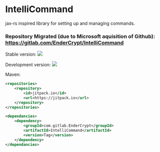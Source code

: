 # IntelliCommand
jax-rs inspired library for setting up and managing commands.

### Repository Migrated (due to Microsoft aquisition of Github): https://gitlab.com/EnderCrypt/IntelliCommand

Stable version: [![](https://jitpack.io/v/com.gitlab.EnderCrypt/IntelliCommand.svg)](https://jitpack.io/#com.gitlab.EnderCrypt/IntelliCommand)

Development version: [![](https://jitpack.io/v/com.gitlab.EnderCrypt/IntelliCommand.svg)](https://jitpack.io/#com.gitlab.EnderCrypt/IntelliCommand)


Maven:
```xml
<repositories>
    <repository>
        <id>jitpack.io</id>
        <url>https://jitpack.io</url>
    </repository>
</repositories>

<dependancies>
    <dependency>
        <groupId>com.gitlab.EnderCrypt</groupId>
        <artifactId>IntelliCommand</artifactId>
        <version>Tag</version>
    </dependency>
</dependancies>
```
